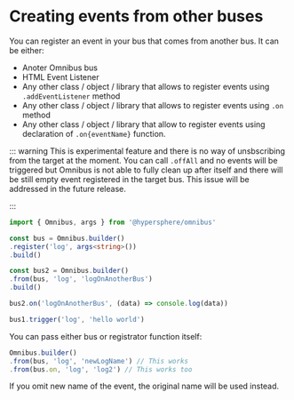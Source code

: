 # Creating events from other buses

You can register an event in your bus that comes from another bus. It can be either:
- Anoter Omnibus bus
- HTML Event Listener
- Any other class / object / library that allows to register events using `.addEventListener` method
- Any other class / object / library that allows to register events using `.on` method
- Any other class / object / library that allow to register events using declaration of `.on{eventName}` function.

::: warning
This is experimental feature and there is no way of unsbscribing from the target at the moment. You can call `.offAll` and no events will be triggered but Omnibus is not able to fully clean up after itself and there will be still empty event registered in the target bus. This issue will be addressed in the future release.

:::

```ts
import { Omnibus, args } from '@hypersphere/omnibus'

const bus = Omnibus.builder()
.register('log', args<string>())
.build()

const bus2 = Omnibus.builder()
.from(bus, 'log', 'logOnAnotherBus')
.build()

bus2.on('logOnAnotherBus', (data) => console.log(data))

bus1.trigger('log', 'hello world')
```

You can pass either bus or registrator function itself:

```ts
Omnibus.builder()
.from(bus, 'log', 'newLogName') // This works
.from(bus.on, 'log', 'log2') // This works too
```

If you omit new name of the event, the original name will be used instead.